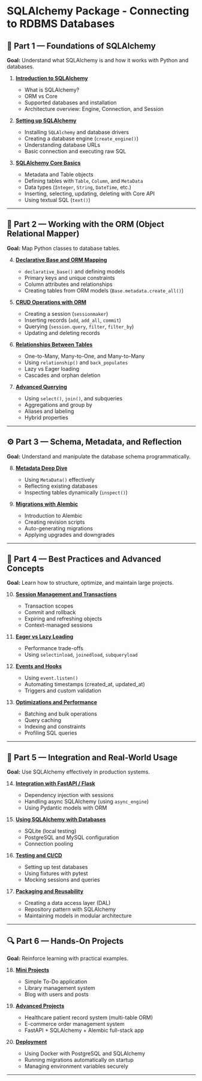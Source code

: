 # SQLAlchemy Package - Connecting to RDBMS Databases

## 🧩 **Part 1 — Foundations of SQLAlchemy**

**Goal:** Understand what SQLAlchemy is and how it works with Python and databases.

1. [**Introduction to SQLAlchemy**](https://github.com/fromsantanu/LLM-Based-Agentic-Systems/blob/main/SQLAlchemy/p01.md)

   * What is SQLAlchemy?
   * ORM vs Core
   * Supported databases and installation
   * Architecture overview: Engine, Connection, and Session

2. [**Setting up SQLAlchemy**](https://github.com/fromsantanu/LLM-Based-Agentic-Systems/blob/main/SQLAlchemy/p02.md)

   * Installing `SQLAlchemy` and database drivers
   * Creating a database engine (`create_engine()`)
   * Understanding database URLs
   * Basic connection and executing raw SQL

3. [**SQLAlchemy Core Basics**](https://github.com/fromsantanu/LLM-Based-Agentic-Systems/blob/main/SQLAlchemy/p03.md)

   * Metadata and Table objects
   * Defining tables with `Table`, `Column`, and `MetaData`
   * Data types (`Integer`, `String`, `DateTime`, etc.)
   * Inserting, selecting, updating, deleting with Core API
   * Using textual SQL (`text()`)

---

## 🧱 **Part 2 — Working with the ORM (Object Relational Mapper)**

**Goal:** Map Python classes to database tables.

4. [**Declarative Base and ORM Mapping**](https://github.com/fromsantanu/LLM-Based-Agentic-Systems/blob/main/SQLAlchemy/p04.md)

   * `declarative_base()` and defining models
   * Primary keys and unique constraints
   * Column attributes and relationships
   * Creating tables from ORM models (`Base.metadata.create_all()`)

5. [**CRUD Operations with ORM**](https://github.com/fromsantanu/LLM-Based-Agentic-Systems/blob/main/SQLAlchemy/p05.md)

   * Creating a session (`sessionmaker`)
   * Inserting records (`add`, `add_all`, `commit`)
   * Querying (`session.query`, `filter`, `filter_by`)
   * Updating and deleting records

6. [**Relationships Between Tables**](https://github.com/fromsantanu/LLM-Based-Agentic-Systems/blob/main/SQLAlchemy/p06.md)

   * One-to-Many, Many-to-One, and Many-to-Many
   * Using `relationship()` and `back_populates`
   * Lazy vs Eager loading
   * Cascades and orphan deletion

7. [**Advanced Querying**](https://github.com/fromsantanu/LLM-Based-Agentic-Systems/blob/main/SQLAlchemy/p07.md)

   * Using `select()`, `join()`, and subqueries
   * Aggregations and group by
   * Aliases and labeling
   * Hybrid properties

---

## ⚙️ **Part 3 — Schema, Metadata, and Reflection**

**Goal:** Understand and manipulate the database schema programmatically.

8. [**Metadata Deep Dive**](https://github.com/fromsantanu/LLM-Based-Agentic-Systems/blob/main/SQLAlchemy/p08.md)

   * Using `MetaData()` effectively
   * Reflecting existing databases
   * Inspecting tables dynamically (`inspect()`)

9. [**Migrations with Alembic**](https://github.com/fromsantanu/LLM-Based-Agentic-Systems/blob/main/SQLAlchemy/p9.md)

   * Introduction to Alembic
   * Creating revision scripts
   * Auto-generating migrations
   * Applying upgrades and downgrades

---

## 🧠 **Part 4 — Best Practices and Advanced Concepts**

**Goal:** Learn how to structure, optimize, and maintain large projects.

10. [**Session Management and Transactions**](https://github.com/fromsantanu/LLM-Based-Agentic-Systems/blob/main/SQLAlchemy/p10.md)

    * Transaction scopes
    * Commit and rollback
    * Expiring and refreshing objects
    * Context-managed sessions

11. [**Eager vs Lazy Loading**](https://github.com/fromsantanu/LLM-Based-Agentic-Systems/blob/main/SQLAlchemy/p11.md)

    * Performance trade-offs
    * Using `selectinload`, `joinedload`, `subqueryload`

12. [**Events and Hooks**](https://github.com/fromsantanu/LLM-Based-Agentic-Systems/blob/main/SQLAlchemy/p12.md)

    * Using `event.listen()`
    * Automating timestamps (created_at, updated_at)
    * Triggers and custom validation

13. [**Optimizations and Performance**](https://github.com/fromsantanu/LLM-Based-Agentic-Systems/blob/main/SQLAlchemy/p13.md)

    * Batching and bulk operations
    * Query caching
    * Indexing and constraints
    * Profiling SQL queries

---

## 🧰 **Part 5 — Integration and Real-World Usage**

**Goal:** Use SQLAlchemy effectively in production systems.

14. [**Integration with FastAPI / Flask**](https://github.com/fromsantanu/LLM-Based-Agentic-Systems/blob/main/SQLAlchemy/p14.md)

    * Dependency injection with sessions
    * Handling async SQLAlchemy (using `async_engine`)
    * Using Pydantic models with ORM

15. [**Using SQLAlchemy with Databases**](https://github.com/fromsantanu/LLM-Based-Agentic-Systems/blob/main/SQLAlchemy/p15.md)

    * SQLite (local testing)
    * PostgreSQL and MySQL configuration
    * Connection pooling

16. [**Testing and CI/CD**](https://github.com/fromsantanu/LLM-Based-Agentic-Systems/blob/main/SQLAlchemy/p16.md)

    * Setting up test databases
    * Using fixtures with pytest
    * Mocking sessions and queries

17. [**Packaging and Reusability**](https://github.com/fromsantanu/LLM-Based-Agentic-Systems/blob/main/SQLAlchemy/p17.md)

    * Creating a data access layer (DAL)
    * Repository pattern with SQLAlchemy
    * Maintaining models in modular architecture

---

## 🔍 **Part 6 — Hands-On Projects**

**Goal:** Reinforce learning with practical examples.

18. [**Mini Projects**](https://github.com/fromsantanu/LLM-Based-Agentic-Systems/blob/main/SQLAlchemy/p18.md)

    * Simple To-Do application
    * Library management system
    * Blog with users and posts

19. [**Advanced Projects**](https://github.com/fromsantanu/LLM-Based-Agentic-Systems/blob/main/SQLAlchemy/p19.md)

    * Healthcare patient record system (multi-table ORM)
    * E-commerce order management system
    * FastAPI + SQLAlchemy + Alembic full-stack app

20. [**Deployment**](https://github.com/fromsantanu/LLM-Based-Agentic-Systems/blob/main/SQLAlchemy/p20.md)

    * Using Docker with PostgreSQL and SQLAlchemy
    * Running migrations automatically on startup
    * Managing environment variables securely

---

